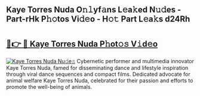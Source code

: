 ## Kaye Torres Nuda O𝚗𝚕yf𝚊ns L𝚎a𝚔ed N𝚞𝚍es - Part-rHk P𝚑𝚘tos Vi𝚍𝚎o - H𝚘𝚝 Part L𝚎a𝚔s d24Rh

# <h2><a href="http://kf4wiv.oniu.top/?m=Kaye+Torres+Nuda">🔗👉 🔴 Kaye Torres Nuda P𝚑ot𝚘𝚜 V𝚒d𝚎o</a></h2>

[![Kaye Torres Nuda Nu𝚍e𝚜](https://i.imgur.com/0qMVB7G.gif)](http://kf4wiv.oniu.top/?m=Kaye+Torres+Nuda)
Cybernetic performer and multimedia innovator Kaye Torres Nuda, famed for disseminating dance and lifestyle inspiration through viral dance sequences and compact films. Dedicated advocate for animal welfare Kaye Torres Nuda, celebrated for their passion and efforts to promote the well-being of animals.  
